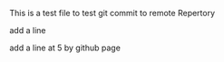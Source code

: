 This is a test file to test git commit to remote Repertory

add a line

add a line at 5 by github page
